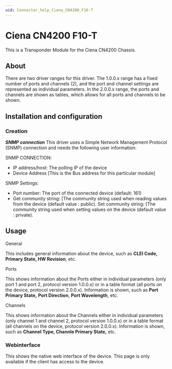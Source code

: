 ```yaml
---
uid: Connector_help_Ciena_CN4200_F10-T
---
```


# Ciena CN4200 F10-T

This is a Transponder Module for the Ciena CN4200 Chassis.

## About

There are two driver ranges for this driver. The 1.0.0.x range has a fixed number of ports and channels (2), and the port and channel settings are represented as individual parameters.
In the 2.0.0.x range, the ports and channels are shown as tables, which allows for all ports and channels to be shown.

## Installation and configuration

### Creation

***SNMP connection***
This driver uses a Simple Network Management Protocol (SNMP) connection and needs the following user information:

SNMP CONNECTION:

- IP address/host: The polling IP of the device
- Device Address \[This is the Bus address for this particular module\]

SNMP Settings:

- Port number: The port of the connected device (default: 161)
- Get community string: \[The community string used when reading values from the device
  (default value : public).
  Set community string: \[The community string used when setting values on the device
  (default value : private).

## Usage


General

This includes general information about the device, such as **CLEI Code, Primary State, HW Revision**, etc.

Ports

This shows information about the Ports either in individual parameters (only port 1 and port 2, protocol version 1.0.0.x) or in a table format (all ports on the device, protocol version 2.0.0.x).
Information is shown, such as **Port Primary State,** **Port Direction**, **Port Wavelength**, etc.


Channels

This shows information about the Channels either in individual parameters (only channel 1 and channel 2, protocol version 1.0.0.x) or in a table format (all channels on the device, protocol version 2.0.0.x).
Information is shown, such as **Channel Type, Channle Primary State,** etc.

### Webinterface

This shows the native web interface of the device.
This page is only available if the client has access to the device.
